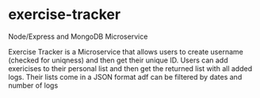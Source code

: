 # exercise-tracker
Node/Express and MongoDB Microservice

Exercise Tracker is a Microservice that allows users to create username (checked for uniqness) and then get their unique ID. Users can add exericises to their personal list and then get the returned list with all added logs. Their lists come in a JSON format adf can be filtered by dates and number of logs
